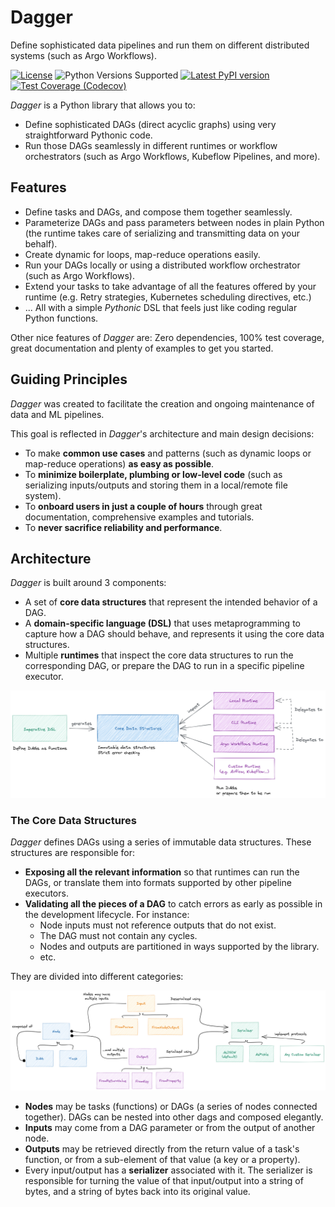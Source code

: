 # Dagger

Define sophisticated data pipelines and run them on different distributed systems (such as Argo Workflows).

[![License](https://img.shields.io/badge/license-Apache%202.0-blue.svg)](https://github.com/larribas/dagger/blob/main/LICENSE.md)
![Python Versions Supported](https://img.shields.io/badge/python-3.8+-blue.svg)
[![Latest PyPI version](https://badge.fury.io/py/py-dagger.svg)](https://badge.fury.io/py/py-dagger)
[![Test Coverage (Codecov)](https://codecov.io/gh/larribas/dagger/branch/main/graph/badge.svg?token=fKU68xYUm8)](https://codecov.io/gh/larribas/dagger)


_Dagger_ is a Python library that allows you to:

* Define sophisticated DAGs (direct acyclic graphs) using very straightforward Pythonic code.
* Run those DAGs seamlessly in different runtimes or workflow orchestrators (such as Argo Workflows, Kubeflow Pipelines, and more).



## Features

- Define tasks and DAGs, and compose them together seamlessly.
- Parameterize DAGs and pass parameters between nodes in plain Python (the runtime takes care of serializing and transmitting data on your behalf).
- Create dynamic for loops, map-reduce operations easily.
- Run your DAGs locally or using a distributed workflow orchestrator (such as Argo Workflows).
- Extend your tasks to take advantage of all the features offered by your runtime (e.g. Retry strategies, Kubernetes scheduling directives, etc.)
- ... All with a simple _Pythonic_ DSL that feels just like coding regular Python functions.


Other nice features of _Dagger_ are: Zero dependencies, 100% test coverage, great documentation and plenty of examples to get you started.


## Guiding Principles

_Dagger_ was created to facilitate the creation and ongoing maintenance of data and ML pipelines.

This goal is reflected in _Dagger_'s architecture and main design decisions:

- To make __common use cases__ and patterns (such as dynamic loops or map-reduce operations) __as easy as possible__.
- To __minimize boilerplate, plumbing or low-level code__ (such as serializing inputs/outputs and storing them in a local/remote file system).
- To __onboard users in just a couple of hours__ through great documentation, comprehensive examples and tutorials.
- To __never sacrifice reliability and performance__.


## Architecture

_Dagger_ is built around 3 components:

- A set of __core data structures__ that represent the intended behavior of a DAG.
- A __domain-specific language (DSL)__ that uses metaprogramming to capture how a DAG should behave, and represents it using the core data structures.
- Multiple __runtimes__ that inspect the core data structures to run the corresponding DAG, or prepare the DAG to run in a specific pipeline executor.


[![image](assets/images/diagrams/components.png)](assets/images/diagrams/components.png)


### The Core Data Structures

_Dagger_ defines DAGs using a series of immutable data structures. These structures are responsible for:

- __Exposing all the relevant information__ so that runtimes can run the DAGs, or translate them into formats supported by other pipeline executors.
- __Validating all the pieces of a DAG__ to catch errors as early as possible in the development lifecycle. For instance:
    * Node inputs must not reference outputs that do not exist.
    * The DAG must not contain any cycles.
    * Nodes and outputs are partitioned in ways supported by the library.
    * etc.


They are divided into different categories:

[![image](assets/images/diagrams/core_data_structures.png)](assets/images/diagrams/core_data_structures.png)

- __Nodes__ may be tasks (functions) or DAGs (a series of nodes connected together). DAGs can be nested into other dags and composed elegantly.
- __Inputs__ may come from a DAG parameter or from the output of another node.
- __Outputs__ may be retrieved directly from the return value of a task's function, or from a sub-element of that value (a key or a property).
- Every input/output has a __serializer__ associated with it. The serializer is responsible for turning the value of that input/output into a string of bytes, and a string of bytes back into its original value.



